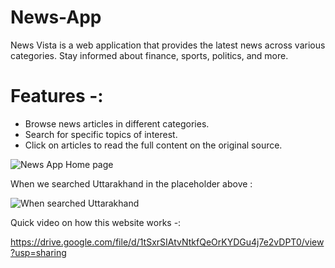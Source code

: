 # News-App

News Vista is a web application that provides the latest news across various categories. Stay informed about finance, sports, politics, and more.

# Features -: 
* Browse news articles in different categories.
* Search for specific topics of interest.
* Click on articles to read the full content on the original source.

![News App Home page](https://github.com/kanishk1508/News-App/assets/140045251/2f7d64e1-310f-4b9b-852b-4952b305c775)


When we searched Uttarakhand in the placeholder above :

![When searched Uttarakhand](https://github.com/kanishk1508/News-App/assets/140045251/dbb8f5e5-a72f-4b78-842d-710aaafe6397)

Quick video on how this website works -:

https://drive.google.com/file/d/1tSxrSIAtvNtkfQeOrKYDGu4j7e2vDPT0/view?usp=sharing
